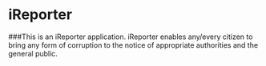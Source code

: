 # iReporter
###This is an iReporter application.
iReporter enables any/every citizen to bring any form of corruption to the notice of appropriate authorities and the general public.